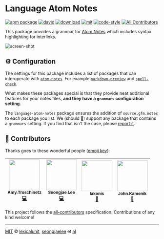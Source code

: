# Language Atom Notes

[![apm package][apm-ver-link]][releases]
[![david][david-badge]][david]
[![download][dl-badge]][apm-pkg-link]
[![mit][mit-badge]][mit]
[![code-style][code-style-badge]][code-style]
[![All Contributors](https://img.shields.io/badge/all_contributors-4-orange.svg?style=flat-square)](#contributors)

This package provides a grammar for [Atom Notes][atom-notes] which includes
syntax highlighting for interlinks.

![screen-shot][screen-shot]

## ⚙️ Configuration

The settings for this package includes a list of packages that can interoperate
with [`atom-notes`][atom-notes]. For example
[`markdown-preview`][markdown-preview] and [`spell-check`][spell-check].

What makes these packages special is that they provide neat additional features
for your notes files, **and they have a `grammars` configuration setting**.

The `language-atom-notes` package ensures the addition of `source.gfm.notes` to
each package you list. We (should 🤞) support any package that contains a
`grammars` setting. If you find that isn't the case, please [report it][issues].

## 💖 Contributors

Thanks goes to these wonderful people ([emoji key](https://github.com/kentcdodds/all-contributors#emoji-key)):

<!-- ALL-CONTRIBUTORS-LIST:START - Do not remove or modify this section -->
<!-- prettier-ignore -->
| [<img src="https://avatars1.githubusercontent.com/u/1903876?v=4" width="100px;"/><br /><sub><b>Amy Troschinetz</b></sub>](http://lexicalunit.com)<br />[💻](https://github.com/lexicalunit/language-atom-notes/commits?author=lexicalunit "Code") | [<img src="https://avatars1.githubusercontent.com/u/948301?v=4" width="100px;"/><br /><sub><b>Seongjae Lee</b></sub>](http://bluebrown.net)<br />[💻](https://github.com/lexicalunit/language-atom-notes/commits?author=seongjaelee "Code") | [<img src="https://avatars0.githubusercontent.com/u/9479788?v=4" width="100px;"/><br /><sub><b>lakonis</b></sub>](https://github.com/lakonis)<br />[🐛](https://github.com/lexicalunit/language-atom-notes/issues?q=author%3Alakonis "Bug reports") | [<img src="https://avatars1.githubusercontent.com/u/165914?v=4" width="100px;"/><br /><sub><b>John Kamenik</b></sub>](http://jkamenik.github.io)<br />[🐛](https://github.com/lexicalunit/language-atom-notes/issues?q=author%3Ajkamenik "Bug reports") |
| :---: | :---: | :---: | :---: |
<!-- ALL-CONTRIBUTORS-LIST:END -->

This project follows the [all-contributors](https://github.com/kentcdodds/all-contributors) specification. Contributions of any kind welcome!

---

[MIT][mit] © [lexicalunit][lexicalunit], [seongjaelee][seongjaelee] et [al][contributors]

[lexicalunit]:      http://github.com/lexicalunit
[seongjaelee]:      http://github.com/seongjaelee

[apm-pkg-link]:     https://atom.io/packages/language-atom-notes
[apm-ver-link]:     https://img.shields.io/apm/v/language-atom-notes.svg
[code-style-badge]: https://img.shields.io/badge/code_style-standard-brightgreen.svg
[code-style]:       https://standardjs.com/
[contributors]:     https://github.com/lexicalunit/language-atom-notes/graphs/contributors
[david-badge]:      https://david-dm.org/lexicalunit/language-atom-notes.svg
[david]:            https://david-dm.org/lexicalunit/language-atom-notes
[dl-badge]:         http://img.shields.io/apm/dm/language-atom-notes.svg
[issues]:           https://github.com/lexicalunit/language-atom-notes/issues
[mit-badge]:        https://img.shields.io/apm/l/language-atom-notes.svg
[mit]:              http://opensource.org/licenses/MIT
[releases]:         https://github.com/lexicalunit/language-atom-notes/releases

[atom-notes]:       https://github.com/lexicalunit/atom-notes
[markdown-preview]: https://github.com/atom/markdown-preview
[screen-shot]:      https://user-images.githubusercontent.com/1903876/30125679-d283494a-92fe-11e7-868b-e788f4fc0e66.png
[spell-check]:      https://github.com/atom/spell-check
